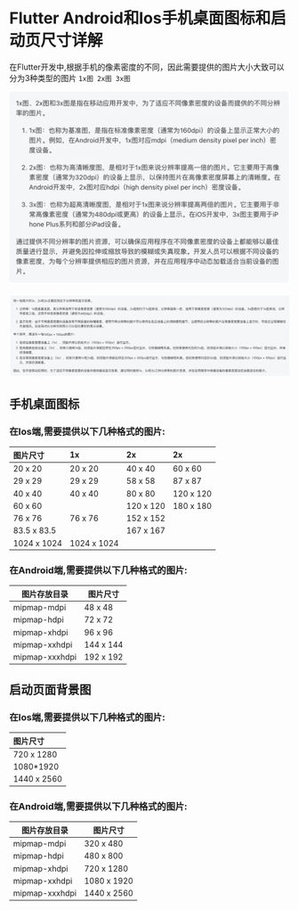 # Flutter Android和Ios手机桌面图标和启动页尺寸详解

在Flutter开发中,根据手机的像素密度的不同，因此需要提供的图片大小大致可以分为3种类型的图片
`1x图 2x图 3x图`

![](../../assets/images/11689057001_.pic.jpg)  

![](../../assets/images/31689057248_.pic.jpg)  

## 手机桌面图标
### 在Ios端,需要提供以下几种格式的图片:  

| 图片尺寸           | 1x               | 2x            | 2x             |
|:---------------|:-----------------|:--------------|:---------------|
| 20 x 20        | 20 x 20          | 40 x 40       | 60 x 60        |
| 29 x 29        | 29 x 29          | 58 x 58       | 87 x 87        |
| 40 x 40        | 40 x 40          | 80 x 80       | 120 x 120      |
| 60 x 60        |                  | 120 x 120     | 180 x 180      |
| 76 x 76        | 76 x 76          | 152 x 152     |                |
| 83.5 x 83.5    |                  | 167 x 167     |                |
| 1024 x 1024    | 1024 x 1024      |               |                |

### 在Android端,需要提供以下几种格式的图片:  

| 图片存放目录            | 图片尺寸           |
|-------------------|----------------|
| mipmap-mdpi       | 48 x 48        |
| mipmap-hdpi       | 72 x 72        |
| mipmap-xhdpi      | 96 x 96        |
| mipmap-xxhdpi     | 144 x 144      |
| mipmap-xxxhdpi    | 192 x 192      |


## 启动页面背景图
### 在Ios端,需要提供以下几种格式的图片:  

| 图片尺寸                |
|:--------------------|
| 720 x 1280          |
| 1080*1920           |
| 1440 x 2560         |


### 在Android端,需要提供以下几种格式的图片:  

| 图片存放目录             | 图片尺寸               |
|--------------------|--------------------|
| mipmap-mdpi        | 320 x 480          |
| mipmap-hdpi        | 480 x 800          |
| mipmap-xhdpi       | 720 x 1280         |
| mipmap-xxhdpi      | 1080 x 1920        |
| mipmap-xxxhdpi     | 1440 x 2560        |
